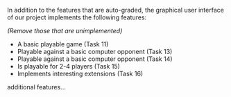 In addition to the features that are auto-graded, the graphical user interface
of our project implements the following features:

*(Remove those that are unimplemented)*

 - A basic playable game (Task 11)
 - Playable against a basic computer opponent (Task 13)
 - Playable against a basic computer opponent (Task 14)
 - Is playable for 2-4 players (Task 15)
 - Implements interesting extensions (Task 16)

additional features...
